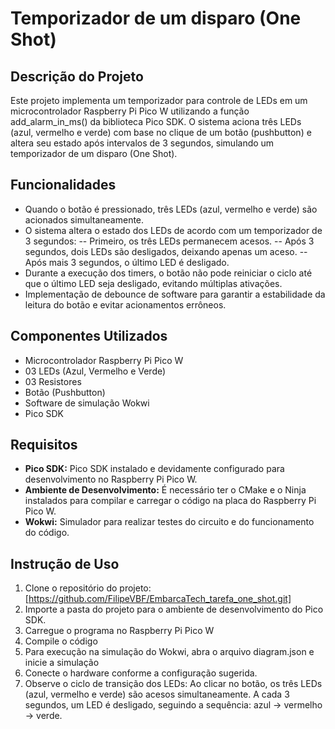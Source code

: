 # Temporizador de um disparo (One Shot)

## Descrição do Projeto

Este projeto implementa um temporizador para controle de LEDs em um microcontrolador Raspberry Pi Pico W utilizando a função add_alarm_in_ms() da biblioteca Pico SDK. O sistema aciona três LEDs (azul, vermelho e verde) com base no clique de um botão (pushbutton) e altera seu estado após intervalos de 3 segundos, simulando um temporizador de um disparo (One Shot).

## Funcionalidades

- Quando o botão é pressionado, três LEDs (azul, vermelho e verde) são acionados simultaneamente.
- O sistema altera o estado dos LEDs de acordo com um temporizador de 3 segundos:
-- Primeiro, os três LEDs permanecem acesos.
-- Após 3 segundos, dois LEDs são desligados, deixando apenas um aceso.
-- Após mais 3 segundos, o último LED é desligado.
- Durante a execução dos timers, o botão não pode reiniciar o ciclo até que o último LED seja desligado, evitando múltiplas ativações.
- Implementação de debounce de software para garantir a estabilidade da leitura do botão e evitar acionamentos errôneos.

## Componentes Utilizados

- Microcontrolador Raspberry Pi Pico W
- 03 LEDs (Azul, Vermelho e Verde)
- 03 Resistores
- Botão (Pushbutton)
- Software de simulação Wokwi
- Pico SDK

## Requisitos

- **Pico SDK:** Pico SDK instalado e devidamente configurado para desenvolvimento no Raspberry Pi Pico W.
- **Ambiente de Desenvolvimento:** É necessário ter o CMake e o Ninja instalados para compilar e carregar o código na placa do Raspberry Pi Pico W.
- **Wokwi:** Simulador para realizar testes do circuito e do funcionamento do código.

## Instrução de Uso

1. Clone o repositório do projeto:
[https://github.com/FilipeVBF/EmbarcaTech_tarefa_one_shot.git]
2. Importe a pasta do projeto para o ambiente de desenvolvimento do Pico SDK.
3. Carregue o programa no Raspberry Pi Pico W
4. Compile o código
5. Para execução na simulação do Wokwi, abra o arquivo diagram.json e inicie a simulação
6. Conecte o hardware conforme a configuração sugerida.
7. Observe o ciclo de transição dos LEDs: Ao clicar no botão, os três LEDs (azul, vermelho e verde) são acesos simultaneamente. A cada 3 segundos, um LED é desligado, seguindo a sequência: azul -> vermelho -> verde.
